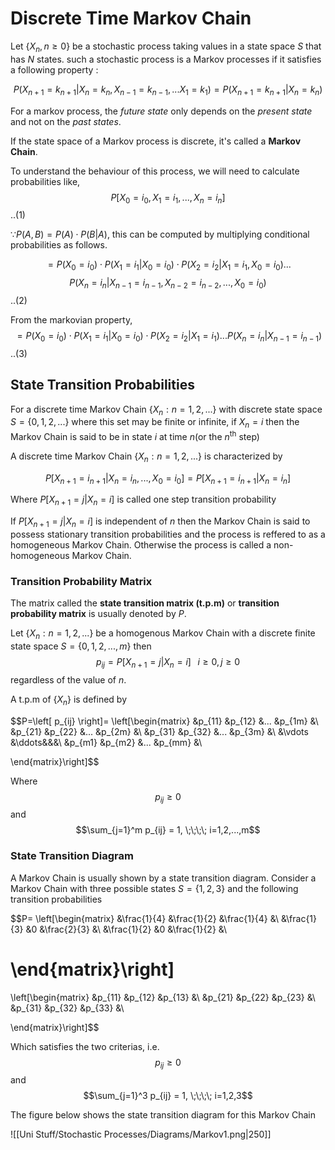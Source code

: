 # Discrete Time Markov Chain
Let $\left\{X_n, n\geq 0 \right\}$ be a stochastic process taking values in a state space $S$ that has $N$ states. such a stochastic process is a Markov processes if it satisfies a following property : 

$$P(X_{n+1}=k_{n+1}|X_n = k_{n}, X_{n-1} = k_{n-1},...X_{1} = k_{1})=P(X_{n+1}=k_{n+1}|X_n = k_{n})$$

For a markov process, the *future state* only depends on the *present state* and not on the *past states*. 

If the state space of a Markov process is discrete, it's called a **Markov Chain**.

To understand the behaviour of this process, we will need to calculate probabilities like, 
$$P\left[X_0 = i_0, X_1 = i_1, ..., X_n = i_n\right]$$ ..(1)

$\because P(A,B)=P(A)\cdot P(B|A)$, this can be computed by multiplying conditional probabilities as follows. 

$$= P(X_0=i_0)\cdot P(X_1=i_1|X_0=i_0) \cdot P(X_2=i_2|X_1 = i_1, X_0=i_0)...$$ $$P(X_n=i_n|X_{n-1} = i_{n-1}, X_{n-2} = i_{n-2}, ..., X_0=i_0)$$ ..(2)

From the markovian property, 
$$= P(X_0=i_0)\cdot P(X_1=i_1|X_0=i_0) \cdot P(X_2=i_2|X_1 = i_1)...P(X_n=i_n|X_{n-1} = i_{n-1})$$ ..(3)

## State Transition Probabilities
For a discrete time Markov Chain $\left\{X_n: n=1,2,...\right\}$ with discrete state space $S=\left\{0, 1, 2, ...\right\}$ where this set may be finite or infinite, if $X_n=i$ then the Markov Chain is said to be in state $i$ at time $n$(or the $n^{\text{th}}$ step)

A discrete time Markov Chain $\left\{X_n: n=1,2,...\right\}$ is characterized by 

$$P\left[X_{n+1}=i_{n+1}|X_n=i_n,...,X_0=i_0\right]=P\left[X_{n+1}=i_{n+1}|X_n=i_n\right]$$

Where $P\left[X_{n+1}=j|X_n=i\right]$ is called one step transition probability

If $P\left[X_{n+1}=j|X_n=i\right]$ is independent of $n$ then the Markov Chain is said to possess stationary transition probabilities and the process is reffered to as a homogeneous Markov Chain. Otherwise the process is called a non-homogeneous Markov Chain. 

### Transition Probability Matrix
The matrix called the **state transition matrix (t.p.m)** or **transition probability matrix** is usually denoted by $P$. 

Let $\left\{X_n: n=1,2,...\right\}$ be a homogenous Markov Chain with a discrete finite state space $S=\left\{0, 1, 2, ...,m\right\}$ then 
$$p_{ij}=P\left[X_{n+1}=j|X_n=i\right]
\;\;\; i\geq 0, j\geq 0$$ 
regardless of the value of $n$.

A t.p.m of  $\left\{X_n\right\}$ is defined by 

$$P=\left[ p_{ij} \right]=
\left[\begin{matrix} 
&p_{11} &p_{12} &... &p_{1m} &\\ 
&p_{21} &p_{22} &... &p_{2m} &\\ 
&p_{31} &p_{32} &... &p_{3m} &\\
&\vdots &\ddots&&&\\
&p_{m1} &p_{m2} &... &p_{mm} &\\

\end{matrix}\right]$$

Where $$p_{ij}\geq 0$$ and $$\sum_{j=1}^m p_{ij} = 1, \;\;\;\; i=1,2,...,m$$

### State Transition Diagram
A Markov Chain is usually shown by a state transition diagram. Consider a Markov Chain with three possible states $S = \left\{1, 2, 3\right\}$ and the following transition probabilities 

$$P=
\left[\begin{matrix} 
&\frac{1}{4}	&\frac{1}{2}	&\frac{1}{4} &\\ 
&\frac{1}{3}	&0				&\frac{2}{3} &\\ 
&\frac{1}{2}	&0				&\frac{1}{2} &\\

\end{matrix}\right]
=
\left[\begin{matrix} 
&p_{11} &p_{12} &p_{13} &\\ 
&p_{21} &p_{22} &p_{23} &\\ 
&p_{31} &p_{32} &p_{33} &\\

\end{matrix}\right]$$

Which satisfies the two criterias, i.e. $$p_{ij}\geq 0$$ and $$\sum_{j=1}^3 p_{ij} = 1, \;\;\;\; i=1,2,3$$

The figure below shows the state transition diagram for this Markov Chain

![[Uni Stuff/Stochastic Processes/Diagrams/Markov1.png|250]]